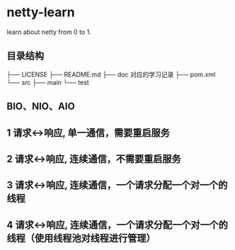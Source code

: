 # netty-learn
learn about netty from 0 to 1.

## 目录结构
├── LICENSE
├── README.md
├── doc 对应的学习记录
├── pom.xml
└── src
    ├── main
    └── test
## BIO、NIO、AIO

## 1 请求<->响应, 单一通信，需要重启服务

## 2 请求<->响应, 连续通信，不需要重启服务

## 3 请求<->响应, 连续通信，一个请求分配一个对一个的线程

## 4 请求<->响应, 连续通信，一个请求分配一个对一个的线程（使用线程池对线程进行管理）


